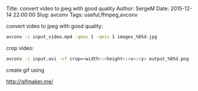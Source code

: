 Title: convert video to jpeg with good quality
Author: SergeM
Date: 2015-12-14 22:00:00
Slug: avconv
Tags: useful,ffmpeg,avconv


convert video to jpeg with good quality:
```bash
avconv -i input_video.mp4 -qmax 1 -qmin 1 images_%05d.jpg
```

crop video:
```bash
avconv -i input.avi -vf crop=<width>:<height>:<x>:<y> output_%05d.png
```


create gif using 

http://gifmaker.me/
